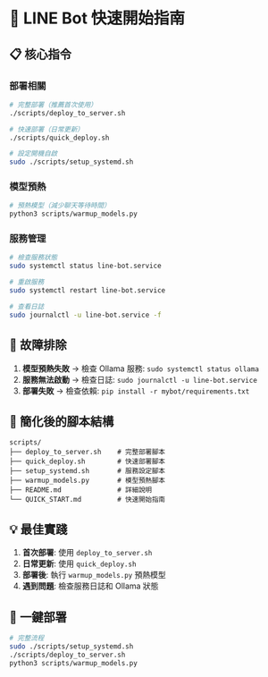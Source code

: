 # 🚀 LINE Bot 快速開始指南

## 📋 核心指令

### 部署相關
```bash
# 完整部署（推薦首次使用）
./scripts/deploy_to_server.sh

# 快速部署（日常更新）
./scripts/quick_deploy.sh

# 設定開機自啟
sudo ./scripts/setup_systemd.sh
```

### 模型預熱
```bash
# 預熱模型（減少聊天等待時間）
python3 scripts/warmup_models.py
```

### 服務管理
```bash
# 檢查服務狀態
sudo systemctl status line-bot.service

# 重啟服務
sudo systemctl restart line-bot.service

# 查看日誌
sudo journalctl -u line-bot.service -f
```

## 🔧 故障排除

1. **模型預熱失敗** → 檢查 Ollama 服務: `sudo systemctl status ollama`
2. **服務無法啟動** → 檢查日誌: `sudo journalctl -u line-bot.service`
3. **部署失敗** → 檢查依賴: `pip install -r mybot/requirements.txt`

## 📁 簡化後的腳本結構

```
scripts/
├── deploy_to_server.sh    # 完整部署腳本
├── quick_deploy.sh        # 快速部署腳本
├── setup_systemd.sh       # 服務設定腳本
├── warmup_models.py       # 模型預熱腳本
├── README.md              # 詳細說明
└── QUICK_START.md         # 快速開始指南
```

## 💡 最佳實踐

1. **首次部署**: 使用 `deploy_to_server.sh`
2. **日常更新**: 使用 `quick_deploy.sh`
3. **部署後**: 執行 `warmup_models.py` 預熱模型
4. **遇到問題**: 檢查服務日誌和 Ollama 狀態

## 🎯 一鍵部署

```bash
# 完整流程
sudo ./scripts/setup_systemd.sh
./scripts/deploy_to_server.sh
python3 scripts/warmup_models.py
```